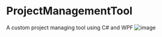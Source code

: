 # ProjectManagementTool
A custom project managing tool using C# and WPF
![image](https://user-images.githubusercontent.com/91881320/168188502-766736a4-c385-4ca3-833f-295ab19c0960.png)
